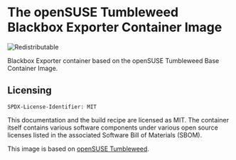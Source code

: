 # The openSUSE Tumbleweed Blackbox Exporter Container Image
![Redistributable](https://img.shields.io/badge/Redistributable-Yes-green)


Blackbox Exporter container based on the openSUSE Tumbleweed Base Container Image.

## Licensing

`SPDX-License-Identifier: MIT`

This documentation and the build recipe are licensed as MIT.
The container itself contains various software components under various open source licenses listed in the associated
Software Bill of Materials (SBOM).

This image is based on [openSUSE Tumbleweed](https://get.opensuse.org/tumbleweed/).
